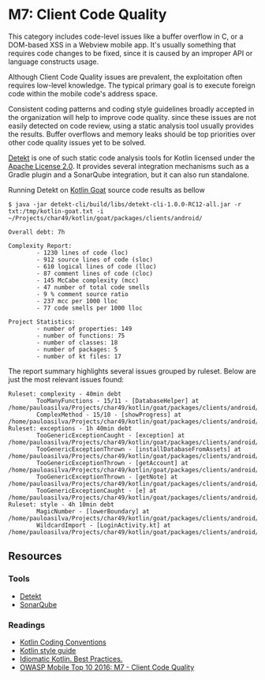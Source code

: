 M7: Client Code Quality
=======================

This category includes code-level issues like a buffer overflow in C, or a
DOM-based XSS in a Webview mobile app. It's usually something that requires code
changes to be fixed, since it is caused by an improper API or language constructs
usage.

Although Client Code Quality issues are prevalent, the exploitation often
requires low-level knowledge. The typical primary goal is to execute foreign
code within the mobile code's address space.

Consistent coding patterns and coding style guidelines broadly accepted in the
organization will help to improve code quality. since these issues are not
easily detected on code review, using a static analysis tool usually provides
the results. Buffer overflows and memory leaks should be top priorities over
other code quality issues yet to be solved.

[Detekt][1] is one of such static code analysis tools for Kotlin licensed under
the [Apache License 2.0][3]. It provides several integration mechanisms such as
a Gradle plugin and a SonarQube integration, but it can also run standalone.

Running Detekt on [Kotlin Goat][0] source code results as bellow

```
$ java -jar detekt-cli/build/libs/detekt-cli-1.0.0-RC12-all.jar -r txt:/tmp/kotlin-goat.txt -i ~/Projects/char49/kotlin/goat/packages/clients/android/

Overall debt: 7h

Complexity Report:
        - 1230 lines of code (loc)
        - 912 source lines of code (sloc)
        - 610 logical lines of code (lloc)
        - 87 comment lines of code (cloc)
        - 145 McCabe complexity (mcc)
        - 47 number of total code smells
        - 9 % comment source ratio
        - 237 mcc per 1000 lloc
        - 77 code smells per 1000 lloc

Project Statistics:
        - number of properties: 149
        - number of functions: 75
        - number of classes: 18
        - number of packages: 5
        - number of kt files: 17
```

The report summary highlights several issues grouped by ruleset. Below are just
the most relevant issues found:

```
Ruleset: complexity - 40min debt
        TooManyFunctions - 15/11 - [DatabaseHelper] at /home/pauloasilva/Projects/char49/kotlin/goat/packages/clients/android/app/src/main/java/com/cx/vulnerablekotlinapp/helpers/DatabaseHelper.kt:16:1
        ComplexMethod - 15/10 - [showProgress] at /home/pauloasilva/Projects/char49/kotlin/goat/packages/clients/android/app/src/main/java/com/cx/vulnerablekotlinapp/LoginActivity.kt:126:5
Ruleset: exceptions - 1h 40min debt
        TooGenericExceptionCaught - [exception] at /home/pauloasilva/Projects/char49/kotlin/goat/packages/clients/android/app/src/main/java/com/cx/vulnerablekotlinapp/helpers/DatabaseHelper.kt:46:18
        TooGenericExceptionThrown - [installDatabaseFromAssets] at /home/pauloasilva/Projects/char49/kotlin/goat/packages/clients/android/app/src/main/java/com/cx/vulnerablekotlinapp/helpers/DatabaseHelper.kt:47:13
        TooGenericExceptionThrown - [getAccount] at /home/pauloasilva/Projects/char49/kotlin/goat/packages/clients/android/app/src/main/java/com/cx/vulnerablekotlinapp/helpers/DatabaseHelper.kt:91:13
        TooGenericExceptionThrown - [getNote] at /home/pauloasilva/Projects/char49/kotlin/goat/packages/clients/android/app/src/main/java/com/cx/vulnerablekotlinapp/helpers/DatabaseHelper.kt:165:13
        TooGenericExceptionCaught - [e] at /home/pauloasilva/Projects/char49/kotlin/goat/packages/clients/android/app/src/main/java/com/cx/vulnerablekotlinapp/EditNoteActivity.kt:67:20
Ruleset: style - 4h 10min debt
        MagicNumber - [lowerBoundary] at /home/pauloasilva/Projects/char49/kotlin/goat/packages/clients/android/app/src/main/java/com/cx/vulnerablekotlinapp/helpers/CryptoHelper.kt:12:63
        WildcardImport - [LoginActivity.kt] at /home/pauloasilva/Projects/char49/kotlin/goat/packages/clients/android/app/src/main/java/com/cx/vulnerablekotlinapp/LoginActivity.kt:20:1
```

## Resources

### Tools

* [Detekt][1]
* [SonarQube][2]

### Readings

* [Kotlin Coding Conventions][4]
* [Kotlin style guide][5]
* [Idiomatic Kotlin. Best Practices.][6]
* [OWASP Mobile Top 10 2016: M7 - Client Code Quality][7]

[0]: https://github.com/PauloASilva/KotlinGoat
[1]: https://arturbosch.github.io/detekt/
[2]: https://www.sonarqube.org/
[3]: https://www.apache.org/licenses/LICENSE-2.0
[4]: https://kotlinlang.org/docs/reference/coding-conventions.html
[5]: https://developer.android.com/kotlin/style-guide
[6]: https://blog.philipphauer.de/idiomatic-kotlin-best-practices/
[7]: https://www.owasp.org/index.php/Mobile_Top_10_2016-M7-Poor_Code_Quality

